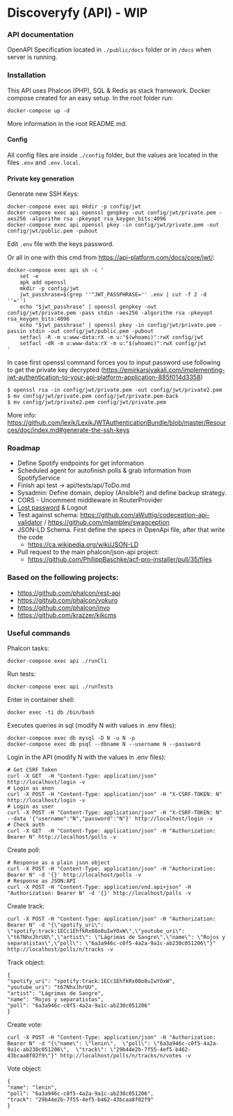 # Discoveryfy (API) - WIP

### API documentation

OpenAPI Specification located in `./public/docs` folder or in `/docs` when server is running.

### Installation

This API uses Phalcon (PHP), SQL & Redis as stack framework. Docker compose created for an easy setup. In the root folder run:
```
docker-compose up -d
```
More information in the root README.md.

#### Config

All config files are inside `./config` folder, but the values are located in the files `.env` and `.env.local`.

#### Private key generation

Generate new SSH Keys:
```shell
docker-compose exec api mkdir -p config/jwt
docker-compose exec api openssl genpkey -out config/jwt/private.pem -aes256 -algorithm rsa -pkeyopt rsa_keygen_bits:4096
docker-compose exec api openssl pkey -in config/jwt/private.pem -out config/jwt/public.pem -pubout
```
Edit `.env` file with the keys password.

Or all in one with this cmd from https://api-platform.com/docs/core/jwt/:
```shell
docker-compose exec api sh -c '
    set -e
    apk add openssl
    mkdir -p config/jwt
    jwt_passhrase=$(grep ''^JWT_PASSPHRASE='' .env | cut -f 2 -d ''='')
    echo "$jwt_passhrase" | openssl genpkey -out config/jwt/private.pem -pass stdin -aes256 -algorithm rsa -pkeyopt rsa_keygen_bits:4096
    echo "$jwt_passhrase" | openssl pkey -in config/jwt/private.pem -passin stdin -out config/jwt/public.pem -pubout
    setfacl -R -m u:www-data:rX -m u:"$(whoami)":rwX config/jwt
    setfacl -dR -m u:www-data:rX -m u:"$(whoami)":rwX config/jwt
'
```
In case first openssl command forces you to input password use following to get the private key decrypted (https://emirkarsiyakali.com/implementing-jwt-authentication-to-your-api-platform-application-885f014d3358)
```shell
$ openssl rsa -in config/jwt/private.pem -out config/jwt/private2.pem
$ mv config/jwt/private.pem config/jwt/private.pem-back
$ mv config/jwt/private2.pem config/jwt/private.pem
```
More info: https://github.com/lexik/LexikJWTAuthenticationBundle/blob/master/Resources/doc/index.md#generate-the-ssh-keys

### Roadmap
* Define Spotify endpoints for get information
* Scheduled agent for autofinish polls & grab information from SpotifyService
* Finish api test -> api/tests/api/ToDo.md
* Sysadmin: Define domain, deploy (Ansible?) and define backup strategy.
* CORS - Uncomment middleware in RouterProvider
* [Lost password](https://github.com/phalcon/vokuro/blob/4.0.x/src/Models/ResetPasswords.php) & Logout
* Test against schema: https://github.com/aWuttig/codeception-api-validator / https://github.com/mlambley/swagception
* JSON-LD Schema. First define the specs in OpenApi file, after that write the code
    * https://ca.wikipedia.org/wiki/JSON-LD
* Pull request to the main phalcon/json-api project:
    * https://github.com/PhilippBaschke/acf-pro-installer/pull/35/files

### Based on the following projects:
* https://github.com/phalcon/rest-api
* https://github.com/phalcon/vokuro
* https://github.com/phalcon/invo
* https://github.com/krazzer/kikcms

### Useful commands

Phalcon tasks:
```shell
docker-compose exec api ./runCli
```

Run tests:
```shell
docker-compose exec api ./runTests
```

Enter in container shell:
```shell
docker exec -ti db /bin/bash
```

Executes queries in sql (modify N with values in .env files):
```shell
docker-compose exec db mysql -D N -u N -p
docker-compose exec db psql --dbname N --username N --password
```

Login in the API (modify N with the values in .env files):
```shell
# Get CSRF Token
curl -X GET  -H "Content-Type: application/json" http://localhost/login -v
# Login as anon
curl -X POST -H "Content-Type: application/json" -H "X-CSRF-TOKEN: N" http://localhost/login -v
# Login as user
curl -X POST -H "Content-Type: application/json" -H "X-CSRF-TOKEN: N" --data '{"username":"N","password":"N"}' http://localhost/login -v
# Check auth
curl -X GET  -H "Content-Type: application/json" -H "Authorization: Bearer N" http://localhost/polls -v
```

Create poll:
```shell
# Response as a plain json object
curl -X POST -H "Content-Type: application/json" -H "Authorization: Bearer N" -d '{}' http://localhost/polls -v
# Response as JSON:API
curl -X POST -H "Content-Type: application/vnd.api+json" -H "Authorization: Bearer N" -d '{}' http://localhost/polls -v
```

Create track:
```shell
curl -X POST -H "Content-Type: application/json" -H "Authorization: Bearer N" -d "{\"spotify_uri\": \"spotify:track:1ECc1EhfkRx08o8uIwYOxW\",\"youtube_uri\": \"t67NhxJhrUU\",\"artist\": \"Lágrimas de Sangre\",\"name\": \"Rojos y separatistas\",\"poll\": \"6a3a946c-c0f5-4a2a-9a1c-ab230c051206\"}" http://localhost/polls/n/tracks -v
```
Track object:
```
{
"spotify_uri": "spotify:track:1ECc1EhfkRx08o8uIwYOxW",
"youtube_uri": "t67NhxJhrUU",
"artist": "Lágrimas de Sangre",
"name": "Rojos y separatistas",
"poll": "6a3a946c-c0f5-4a2a-9a1c-ab230c051206"
}
```

Create vote:
```shell
curl -X POST -H "Content-Type: application/json" -H "Authorization: Bearer N" -d "{\"name\": \"lenin\",  \"poll\": \"6a3a946c-c0f5-4a2a-9a1c-ab230c051206\",  \"track\": \"29b44e2b-7f55-4ef5-b462-43bcaa8f02f9\"}" http://localhost/polls/n/tracks/n/votes -v
```
Vote object:
```
{
"name": "lenin",
"poll": "6a3a946c-c0f5-4a2a-9a1c-ab230c051206",
"track": "29b44e2b-7f55-4ef5-b462-43bcaa8f02f9"
}
```
